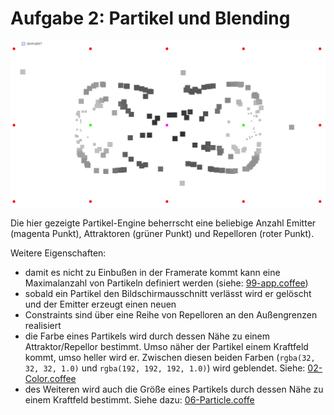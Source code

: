 # Aufgabe 2: Partikel und Blending

![Screenshot](screenshot.png)

Die hier gezeigte Partikel-Engine beherrscht eine beliebige Anzahl Emitter (magenta Punkt), Attraktoren (grüner Punkt) und Repelloren (roter Punkt).  

Weitere Eigenschaften:

* damit es nicht zu Einbußen in der Framerate kommt kann eine Maximalanzahl von Partikeln definiert werden (siehe: [99-app.coffee](https://github.com/xge/generative-gestaltung/blob/master/02-particles/99-app.coffee#L7))
* sobald ein Partikel den Bildschirmausschnitt verlässt wird er gelöscht und der Emitter erzeugt einen neuen
* Constraints sind über eine Reihe von Repelloren an den Außengrenzen realisiert
* die Farbe eines Partikels wird durch dessen Nähe zu einem Attraktor/Repellor bestimmt. Umso näher der Partikel einem Kraftfeld kommt, umso heller wird er. Zwischen diesen beiden Farben (`rgba(32, 32, 32, 1.0)` und `rgba(192, 192, 192, 1.0)`) wird geblendet. Siehe: [02-Color.coffee](https://github.com/xge/generative-gestaltung/blob/master/02-particles/02-Color.coffee#L8)
* des Weiteren wird auch die Größe eines Partikels durch dessen Nähe zu einem Kraftfeld bestimmt. Siehe dazu: [06-Particle.coffe](https://github.com/xge/generative-gestaltung/blob/master/02-particles/06-Particle.coffee#L28)
